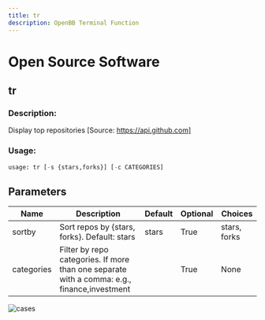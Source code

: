 ```yaml
---
title: tr
description: OpenBB Terminal Function
---
```


# Open Source Software

## tr

### Description: 

Display top repositories [Source: https://api.github.com]

### Usage: 
```python
usage: tr [-s {stars,forks}] [-c CATEGORIES]
```

## Parameters

| Name | Description | Default | Optional | Choices |
| ---- | ----------- | ------- | -------- | ------- |
| sortby | Sort repos by {stars, forks}. Default: stars | stars | True | stars, forks |
| categories | Filter by repo categories. If more than one separate with a comma: e.g., finance,investment |  | True | None |


![cases](https://user-images.githubusercontent.com/46355364/153897646-99e4f73f-be61-4ed7-a31d-58e8695e7c50.png)

